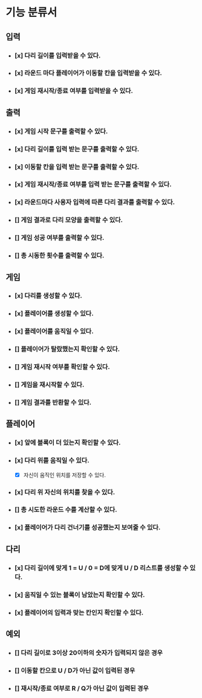 # 기능 분류서
## 입력
- ### [x] 다리 길이를 입력받을 수 있다.
- ### [x] 라운드 마다 플레이어가 이동할 칸을 입력받을 수 있다.
- ### [x] 게임 재시작/종료 여부를 입력받을 수 있다.

## 출력
- ### [x] 게임 시작 문구를 출력할 수 있다.
- ### [x] 다리 길이를 입력 받는 문구를 출력할 수 있다.
- ### [x] 이동할 칸을 입력 받는 문구를 출력할 수 있다.
- ### [x] 게임 재시작/종료 여부를 입력 받는 문구를 출력할 수 있다.
- ### [x] 라운드마다 사용자 입력에 따른 다리 결과를 출력할 수 있다.
- ### [] 게임 결과로 다리 모양을 출력할 수 있다.
- ### [] 게임 성공 여부를 출력할 수 있다.
- ### [] 총 시동한 횟수를 출력할 수 있다.
## 게임
- ### [x] 다리를 생성할 수 있다.
- ### [x] 플레이어를 생성할 수 있다.
- ### [x] 플레이어를 움직일 수 있다.
- ### [] 플레이어가 탈랐했는지 확인할 수 있다.
- ### [] 게임 재시작 여부를 확인할 수 있다.
- ### [] 게임을 재시작할 수 있다.
- ### [] 게임 결과를 반환할 수 있다.
## 플레이어
- ### [x] 앞에 블록이 더 있는지 확인할 수 있다.
- ### [x] 다리 위를 움직일 수 있다.
  - [x] 자신이 움직인 위치를 저장할 수 있다.
- ### [x] 다리 위 자신의 위치를 찾을 수 있다.
- ### [] 총 시도한 라운드 수를 계산할 수 있다.
- ### [x] 플레이어가 다리 건너기를 성공했는지 보여줄 수 있다.
## 다리
- ### [x] 다리 길이에 맞게 1 = U / 0 = D에 맞게 U / D 리스트를 생성할 수 있다.
- ### [x] 움직일 수 있는 블록이 남았는지 확인할 수 있다.
- ### [x] 플레이어의 입력과 맞는 칸인지 확인할 수 있다.
## 예외
- ### [] 다리 길이로 3이상 20이하의 숫자가 입력되지 않은 경우
- ### [] 이동할 칸으로 U / D가 아닌 값이 입력된 경우
- ### [] 재시작/종료 여부로 R / Q가 아닌 값이 입력된 경우